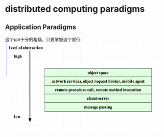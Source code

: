 # distributed computing paradigms

## Application Paradigms
这个ppt十分的粗糙，只要掌握这个就行:
![1](./images/dap_1.jpg) 